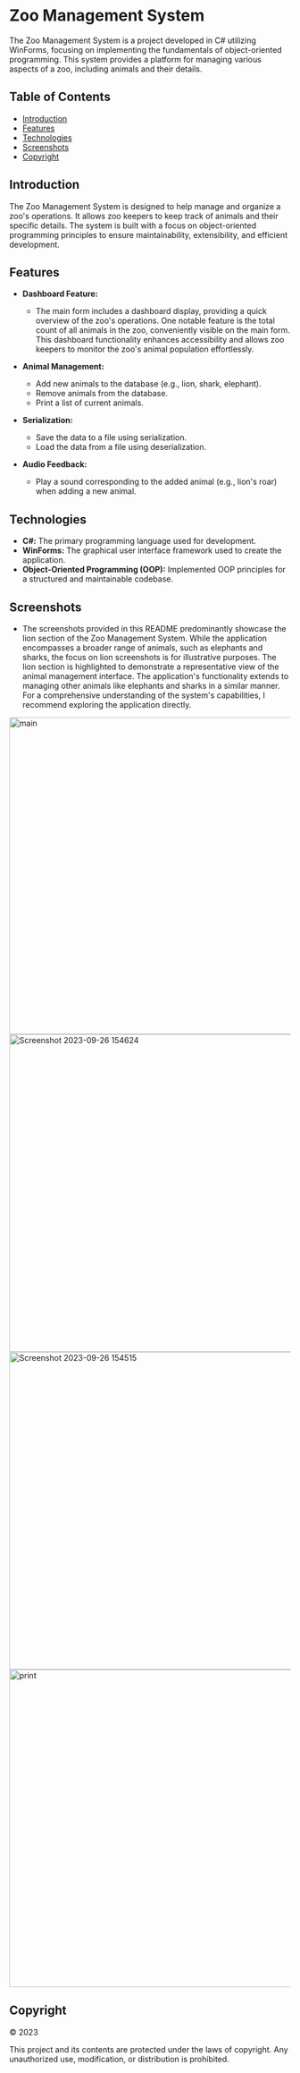 # Zoo Management System

The Zoo Management System is a project developed in C# utilizing WinForms, focusing on implementing the fundamentals of object-oriented programming. 
This system provides a platform for managing various aspects of a zoo, including animals and their details.

## Table of Contents
- [Introduction](#introduction)
- [Features](#features)
- [Technologies](#technologies)
- [Screenshots](#screenshots)
- [Copyright](#copyright)

## Introduction

The Zoo Management System is designed to help manage and organize a zoo's operations. It allows zoo keepers to keep track of animals and their specific details. The system is built with a focus on object-oriented programming principles to ensure maintainability, extensibility, and efficient development.


## Features

- **Dashboard Feature:**
  - The main form includes a dashboard display, providing a quick overview of the zoo's operations.
  One notable feature is the total count of all animals in the zoo, conveniently visible on the main form.
  This dashboard functionality enhances accessibility and allows zoo keepers to monitor the zoo's animal population effortlessly.

- **Animal Management:**
  - Add new animals to the database (e.g., lion, shark, elephant).
  - Remove animals from the database.
  - Print a list of current animals.

- **Serialization:**
  - Save the data to a file using serialization.
  - Load the data from a file using deserialization.

- **Audio Feedback:**
  - Play a sound corresponding to the added animal (e.g., lion's roar) when adding a new animal.

## Technologies

- **C#:** The primary programming language used for development.
- **WinForms:** The graphical user interface framework used to create the application.
- **Object-Oriented Programming (OOP):** Implemented OOP principles for a structured and maintainable codebase.

## Screenshots

- The screenshots provided in this README predominantly showcase the lion section of the Zoo Management System.
  While the application encompasses a broader range of animals, such as elephants and sharks, the focus on lion screenshots is for illustrative purposes.
  The lion section is highlighted to demonstrate a representative view of the animal management interface.
  The application's functionality extends to managing other animals like elephants and sharks in a similar manner.
  For a comprehensive understanding of the system's capabilities, I recommend exploring the application directly.

<img width="567" alt="main" src="https://github.com/Dudi-Ohayon/Zoo-Management-System/assets/77026065/59b20fe3-6979-4e24-b3ad-81d6fb9a1672">


<img width="568" alt="Screenshot 2023-09-26 154624" src="https://github.com/Dudi-Ohayon/Zoo-Management-System/assets/77026065/ae17b91d-ade5-4cc4-8bc8-ba1a79a71ab7">


<img width="568" alt="Screenshot 2023-09-26 154515" src="https://github.com/Dudi-Ohayon/Zoo-Management-System/assets/77026065/5e2541c3-939b-4de9-b718-bb0bdd62df2d">


<img width="568" alt="print" src="https://github.com/Dudi-Ohayon/Zoo-Management-System/assets/77026065/6b50e17f-2215-4d41-8a58-3142f3e72078">



## Copyright

© 2023 

This project and its contents are protected under the laws of copyright. Any unauthorized use, modification, or distribution is prohibited.




